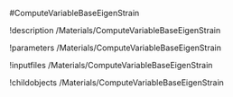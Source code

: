 <!-- MOOSE Object Documentation Stub: Remove this when content is added. -->
#ComputeVariableBaseEigenStrain

!description /Materials/ComputeVariableBaseEigenStrain

!parameters /Materials/ComputeVariableBaseEigenStrain

!inputfiles /Materials/ComputeVariableBaseEigenStrain

!childobjects /Materials/ComputeVariableBaseEigenStrain
